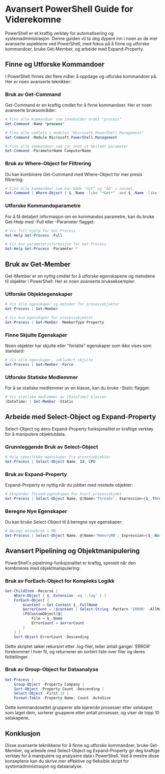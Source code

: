 # Avansert PowerShell Guide for Viderekomne

PowerShell er et kraftig verktøy for automatisering og systemadministrasjon. Denne guiden vil ta deg dypere inn i noen av de mer avanserte aspektene ved PowerShell, med fokus på å finne og utforske kommandoer, bruke Get-Member, og arbeide med Expand-Property.

## Finne og Utforske Kommandoer

I PowerShell finnes det flere måter å oppdage og utforske kommandoer på. Her er noen avanserte teknikker:

### Bruk av Get-Command

Get-Command er en kraftig cmdlet for å finne kommandoer. Her er noen avanserte bruksområder:

```powershell
# Finn alle kommandoer som inneholder ordet "process"
Get-Command -Name *process*
```

```powershell
# Finn alle cmdlets i modulen "Microsoft.PowerShell.Management"
Get-Command -Module Microsoft.PowerShell.Management
```

```powershell
# Finn alle kommandoer som tar imot et bestemt parameter
Get-Command -ParameterName ComputerName
```

### Bruk av Where-Object for Filtrering

Du kan kombinere Get-Command med Where-Object for mer presis filtrering:

```powershell
# Finn alle kommandoer som har både "Get" og "AD" i navnet
Get-Command | Where-Object { $_.Name -like "*Get*" -and $_.Name -like "*AD*" }
```

### Utforske Kommandoparametre

For å få detaljert informasjon om en kommandos parametre, kan du bruke Get-Help med -Full eller -Parameter flagget:

```powershell
# Vis full hjelp for Get-Process
Get-Help Get-Process -Full
```

```powershell
# Vis kun parameterinformasjon for Get-Process
Get-Help Get-Process -Parameter *
```

## Bruk av Get-Member

Get-Member er en nyttig cmdlet for å utforske egenskapene og metodene til objekter i PowerShell. Her er noen avanserte brukseksempler:

### Utforske Objektegenskaper

```powershell
# Vis alle egenskaper og metoder for prosessobjekter
Get-Process | Get-Member
```

```powershell
# Vis kun egenskaper for prosessobjekter
Get-Process | Get-Member -MemberType Property
```

### Finne Skjulte Egenskaper

Noen objekter har skjulte eller "forlatte" egenskaper som ikke vises som standard:

```powershell
# Vis alle egenskaper, inkludert skjulte
Get-Process | Get-Member -Force
```

### Utforske Statiske Medlemmer

For å se statiske medlemmer av en klasse, kan du bruke -Static flagget:

```powershell
# Vis statiske medlemmer av [DateTime] klassen
[DateTime] | Get-Member -Static
```

## Arbeide med Select-Object og Expand-Property

Select-Object og dens Expand-Property funksjonalitet er kraftige verktøy for å manipulere objektutdata.

### Grunnleggende Bruk av Select-Object

```powershell
# Velg spesifikke egenskaper fra prosessobjekter
Get-Process | Select-Object Name, Id, CPU
```

### Bruk av Expand-Property

Expand-Property er nyttig når du jobber med nestede objekter:

```powershell
# Ekspander Thread-egenskapen for hvert prosessobjekt
Get-Process | Select-Object Name, @{Name='Threads'; Expression={$_.Threads | Select-Object -ExpandProperty Id}}
```

### Beregne Nye Egenskaper

Du kan bruke Select-Object til å beregne nye egenskaper:

```powershell
# Beregn minnebruk i MB
Get-Process | Select-Object Name, @{Name='MemoryMB'; Expression={$_.WorkingSet / 1MB -as [int]}}
```

## Avansert Pipelining og Objektmanipulering

PowerShell's pipelining-funksjonalitet er kraftig, spesielt når den kombineres med objektmanipulering:

### Bruk av ForEach-Object for Kompleks Logikk

```powershell
Get-ChildItem -Recurse |
    Where-Object { $_.Extension -eq '.log' } |
    ForEach-Object {
        $content = Get-Content $_.FullName
        $errorCount = ($content | Select-String -Pattern 'ERROR' -AllMatches).Matches.Count
        [PSCustomObject]@{
            File = $_.Name
            ErrorCount = $errorCount
        }
    } |
    Sort-Object ErrorCount -Descending
```

Dette skriptet søker rekursivt etter .log-filer, teller antall ganger 'ERROR' forekommer i hver fil, og returnerer en sortert liste over filer og deres feiltellinger.

### Bruk av Group-Object for Dataanalyse

```powershell
Get-Process |
    Group-Object -Property Company |
    Sort-Object -Property Count -Descending |
    Select-Object -First 10 |
    Format-Table -Property Name, Count -AutoSize
```

Dette kommandosettet grupperer alle kjørende prosesser etter selskapet som laget dem, sorterer gruppene etter antall prosesser, og viser de topp 10 selskapene.

## Konklusjon

Disse avanserte teknikkene for å finne og utforske kommandoer, bruke Get-Member, og arbeide med Select-Object og Expand-Property gir deg kraftige verktøy for å manipulere og analysere data i PowerShell. Ved å mestre disse konseptene kan du skrive mer effektive og fleksible skript for systemadministrasjon og dataanalyse.

